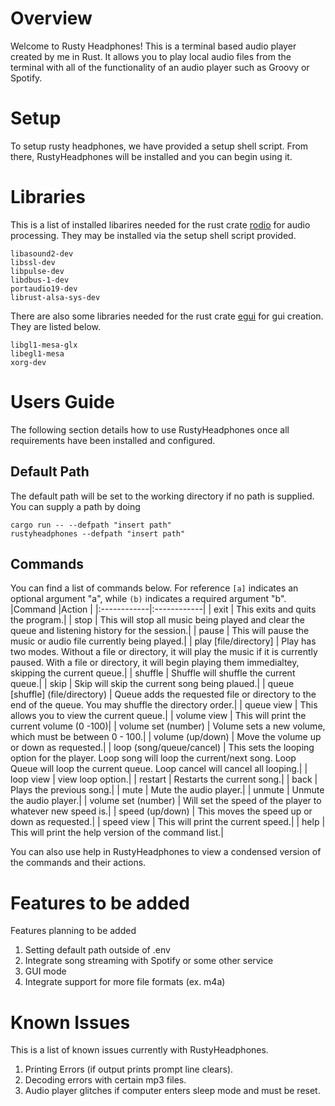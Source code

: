 # Overview 
Welcome to Rusty Headphones! This is a terminal based audio player created by me in Rust. It allows you to play local audio files from the terminal with all of the functionality of an audio player such as Groovy or Spotify. 
# Setup 
To setup rusty headphones, we have provided a setup shell script. From there, RustyHeadphones will be installed and you can begin using it.
# Libraries
This is a list of installed libarires needed for the rust crate 
<a href ="https://docs.rs/rodio/latest/rodio/" target="_blank">rodio</a>
 for audio processing. They may be installed via the setup shell script provided. 
```
libasound2-dev 
libssl-dev 
libpulse-dev 
libdbus-1-dev 
portaudio19-dev 
librust-alsa-sys-dev
```

There are also some libraries needed for the rust crate 
<a href="https://docs.rs/egui/0.29.1/egui/index.html" target= "_blank">egui</a>
 for gui creation. They are listed below.
 ```
 libgl1-mesa-glx
 libegl1-mesa
 xorg-dev
 ```

# Users Guide
The following section details how to use RustyHeadphones once all requirements have been installed and configured. 
## Default Path 
The default path will be set to the working directory if no path is supplied. You can supply a path by doing
```
cargo run -- --defpath "insert path"
rustyheadphones --defpath "insert path"
```
## Commands
You can find a list of commands below. For reference ```[a]``` indicates an optional argument "a", while ```(b)``` indicates a required argument "b".
|Command     |Action     |
|:------------|:------------|
| exit | This exits and quits the program.|
| stop | This will stop all music being played and clear the queue and listening history for the session.| 
| pause | This will pause the music or audio file currently being played.|
| play [file/directory] | Play has two modes. Without a file or directory, it will play the music if it is currently paused. With a file or directory, it will begin playing them immedialtey, skipping the current queue.|
| shuffle | Shuffle will shuffle the current queue.|
| skip | Skip will skip the current song being plaued.|
| queue [shuffle] (file/directory) | Queue adds the requested file or directory to the end of the queue. You may shuffle the directory order.|
| queue view | This allows you to view the current queue.|
| volume view | This will print the current volume (0 -100)|
| volume set (number) | Volume sets a new volume, which must be between 0 - 100.|
| volume (up/down) | Move the volume up or down as requested.|
| loop (song/queue/cancel) | This sets the looping option for the player. Loop song will loop the current/next song. Loop Queue will loop the current queue. Loop cancel will cancel all looping.|
| loop view | view loop option.|
| restart | Restarts the current song.|
| back | Plays the previous song.|
| mute | Mute the audio player.|
| unmute | Unmute the audio player.|
| volume set (number) | Will set the speed of the player to whatever new speed is.|
| speed (up/down) | This moves the speed up or down as requested.|
| speed view | This will print the current speed.|
| help | This will print the help version of the command list.|


You can also use help in RustyHeadphones to view a condensed version of the commands and their actions. 

# Features to be added
Features planning to be added
1. Setting default path outside of .env
2. Integrate song streaming with Spotify or some other service
3. GUI mode
4. Integrate support for more file formats (ex. m4a)

# Known Issues
This is a list of known issues currently with RustyHeadphones.
1. Printing Errors (if output prints prompt line clears).
2. Decoding errors with certain mp3 files.
3. Audio player glitches if computer enters sleep mode and must be reset.